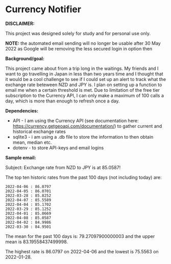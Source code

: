 # Currency Notifier

**DISCLAIMER:**

This project was designed solely for study and for personal use only.

**NOTE:** the automated email sending will no longer be usable after 30 May 2022 as Google will be removing the less secured login in option then

**Background/goal:**

This project came about from a trip long in the waitings. My friends and I want to go travelling in Japan in less than two years time and I thought that it would be a cool challenge to see if I could set up an alert to track what the exchange rate beteween NZD and JPY is. I plan on setting up a function to email me when a certain threshold is met. Due to limitation of the free tier subscription to the Currency API, I can only make a maximum of 100 calls a day, which is more than enough to refresh once a day.

**Dependencies:**

  - API - I am using the Currency API (see documentation here: https://currency.getgeoapi.com/documentation/) to gather current and historical exchange rates
  - sqlite3 - i am using a .db file to store the information to then obtain mean, median etc. 
  - dotenv - to store API-keys and email logins

**Sample email:**

Subject: Exchange rate from NZD to JPY is at 85.0587!

The top ten historic rates from the past 100 days (not including today) are:

    2022-04-06 : 86.0797
    2022-04-05 : 86.0701
    2022-03-28 : 85.8252
    2022-04-07 : 85.5589
    2022-04-04 : 85.1702
    2022-03-29 : 85.1252
    2022-04-01 : 85.0669
    2022-04-08 : 85.0587
    2022-04-02 : 84.9986
    2022-03-30 : 84.9501

The mean for the past 100 days is: 79.27097900000003 and the upper mean is 83.19558437499998.

The highest rate is 86.0797 on 2022-04-06 and the lowest is 75.5563 on 2022-01-28.
